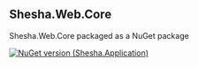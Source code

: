 ﻿## Shesha.Web.Core  

Shesha.Web.Core packaged as a NuGet package

[![NuGet version (Shesha.Application)](https://img.shields.io/nuget/v/Shesha.Web.Core?style=flat-square)](https://www.nuget.org/packages/Shesha.Web.Core)
